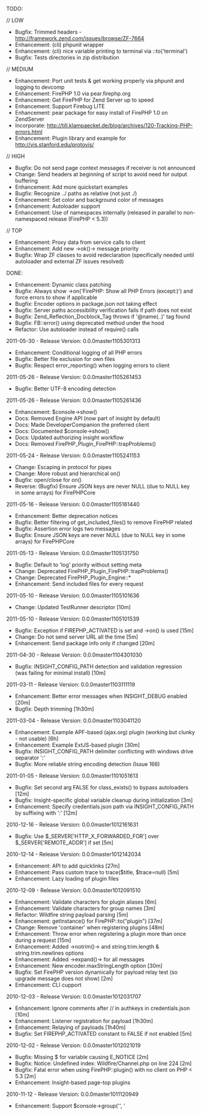 
TODO:

// LOW

  * Bugfix: Trimmed headers - http://framework.zend.com/issues/browse/ZF-7664
  * Enhancement: (cli) phpunit wrapper
  * Enhancement: (cli) nice variable printing to terminal via ::to('terminal')
  * Bugfix: Tests directories in zip distribution

// MEDIUM

  * Enhancement: Port unit tests & get working properly via phpunit and logging to devcomp
  * Enhancement: FirePHP 1.0 via pear.firephp.org
  * Enhancement: Get FirePHP for Zend Server up to speed
  * Enhancement: Support Firebug LITE
  * Enhancement: pear package for easy install of FirePHP 1.0 on ZendServer
  * Incorporate: http://till.klampaeckel.de/blog/archives/120-Tracking-PHP-errors.html
  * Enhancement: Plugin library and example for http://vis.stanford.edu/protovis/

// HIGH

  * Bugfix: Do not send page context messages if receiver is not announced
  * Change: Send headers at beginning of script to avoid need for output buffering
  * Enhancement: Add more quickstart examples
  * Bugfix: Recognize ../ paths as relative (not just ./)
  * Enhancement: Set color and background color of messages
  * Enhancement: Autoloader support
  * Enhancement: Use of namespaces internally (released in parallel to non-namespaced release (FirePHP < 5.3))

// TOP

  * Enhancement: Proxy data from service calls to client
  * Enhancement: Add new ->ok()-> message priority
  * Bugfix: Wrap ZF classes to avoid redeclaration (specifically needed until autoloader and external ZF issues resolved)

DONE:

  * Enhancement: Dynamic class patching
  * Bugfix: Always show ->on('FirePHP: Show all PHP Errors (except:)') and force errors to show if applicable
  * Bugfix: Encoder options in package.json not taking effect
  * Bugfix: Server paths accessibility verification fails if path does not exist
  * Bugfix: Zend_Reflection_Docblock_Tag throws if '@name(..)' tag found
  * Bugfix: FB::error() using deprecated method under the hood
  * Refactor: Use autoloader instead of require() calls

2011-05-30 - Release Version: 0.0.0master1105301313

  * Enhancement: Conditional logging of all PHP errors
  * Bugfix: Better file exclusion for own files
  * Bugfix: Respect error_reporting() when logging errors to client

2011-05-26 - Release Version: 0.0.0master1105261453

  * Bugfix: Better UTF-8 encoding detection

2011-05-26 - Release Version: 0.0.0master1105261436

  * Enhancement: $console->show()
  * Docs: Removed Engine API (now part of insight by default)
  * Docs: Made DeveloperCompanion the preferred client
  * Docs: Documented $console->show()
  * Docs: Updated authorizing insight workflow
  * Docs: Removed FirePHP_Plugin_FirePHP::trapProblems()

2011-05-24 - Release Version: 0.0.0master1105241153

  * Change: Escaping in protocol for pipes
  * Change: More robust and hierarchical on()
  * Bugfix: open/close for on()
  * Reverse: (Bugfix) Ensure JSON keys are never NULL (due to NULL key in some arrays) for FirePHPCore

2011-05-16 - Release Version: 0.0.0master1105161440

  * Enhancement: Better deprecation notices
  * Bugfix: Better filtering of get_included_files() to remove FirePHP related
  * Bugfix: Assertion error logs two messages
  * Bugfix: Ensure JSON keys are never NULL (due to NULL key in some arrays) for FirePHPCore

2011-05-13 - Release Version: 0.0.0master1105131750

  * Bugfix: Default to 'log' priority without setting meta
  * Change: Deprecated FirePHP_Plugin_FirePHP::trapProblems()
  * Change: Deprecated FirePHP_Plugin_Engine::*
  * Enhancement: Send included files for every request

2011-05-10 - Release Version: 0.0.0master1105101636

  * Change: Updated TestRunner descriptor [10m]

2011-05-10 - Release Version: 0.0.0master1105101539

  * Bugfix: Exception if FIREPHP_ACTIVATED is set and ->on() is used [15m]
  * Change: Do not send server URL all the time [5m]
  * Enhancement: Send package info only if changed [20m]

2011-04-30 - Release Version: 0.0.0master1104301030

  * Bugfix: INSIGHT_CONFIG_PATH detection and validation regression (was failing for minimal install) [10m]

2011-03-11 - Release Version: 0.0.0master1103111119

  * Enhancement: Better error messages when INSIGHT_DEBUG enabled [20m]
  * Bugfix: Depth trimming [1h30m]

2011-03-04 - Release Version: 0.0.0master1103041120

  * Enhancement: Example APF-based (ajax.org) plugin (working but clunky - not usable) [6h]
  * Enhancement: Example ExtJS-based plugin [30m]
  * Bugfix: INSIGHT_CONFIG_PATH delimiter conflicting with windows drive separator ':'
  * Bugfix: More reliable string encoding detection (Issue 166)

2011-01-05 - Release Version: 0.0.0master1101051613

  * Bugfix: Set second arg FALSE for class_exists() to bypass autoloaders [12m]
  * Bugfix: Insight-specific global variable cleanup during initialization [3m]
  * Enhancement: Specify credentials.json path via INSIGHT_CONFIG_PATH by suffixing with ':<PATH>' [12m]

2010-12-16 - Release Version: 0.0.0master1012161631

  * Bugfix: Use $_SERVER['HTTP_X_FORWARDED_FOR'] over $_SERVER['REMOTE_ADDR'] if set [5m]

2010-12-14 - Release Version: 0.0.0master1012142034

  * Enhancement: API to add quicklinks [27m]
  * Enhancement: Pass custom trace to trace($title, $trace=null) [5m]
  * Enhancement: Lazy loading of plugin files

2010-12-09 - Release Version: 0.0.0master1012091510

  * Enhancement: Validate characters for plugin aliases [6m]
  * Enhancement: Validate characters for group names [3m]
  * Refactor: Wildfire string payload parsing [5m]
  * Enhancement: getInstance() for FirePHP::to("plugin") [37m]
  * Change: Remove 'container' when registering plugins [48m]
  * Enhancement: Throw error when registering a plugin more than once during a request [15m]
  * Enhancement: Added ->notrim()-> and string.trim.length & string.trim.newlines options
  * Enhancement: Added ->expand()-> for all messages
  * Enhancement: New encoder.maxStringLength option [30m]
  * Bugfix: Set FirePHP version dynamically for payload relay test (so upgrade message does not show) [2m]
  * Enhancement: CLI cupport

2010-12-03 - Release Version: 0.0.0master1012031707

  * Enhancement: Ignore comments after // in authkeys in credentials.json [10m]
  * Enhancement: Listener registration for payload [1h30m]
  * Enhancement: Relaying of payloads [1h40m]
  * Bugfix: Set FIREPHP_ACTIVATED constant to FALSE if not enabled [5m]

2010-12-02 - Release Version: 0.0.0master1012021019

  * Bugfix: Missing $ for variable causing E_NOTICE [2m]
  * Bugfix: Notice: Undefined index: Wildfire/Channel.php on line 224 [2m]
  * Bugfix: Fatal error when using FirePHP::plugin() with no client on PHP < 5.3 [2m]
  * Enhancement: Insight-based page-top plugins

2010-11-12 - Release Version: 0.0.0master1011120949

  * Enhancement: Support $console->group('<name>', '<title>')->log('within group') [15m]
  * Bugfix: Fix $console->label('<label>')->group('<name>', '<title>') and other fixes [8m]
  * Enhancement: Config option to set path of credentials.json file [30m]
  * Bugfix: Inclusive merging of credentials.json files [20m]
  * Enhancement: Added FirePHP::plugin("firephp")->logVersion() [4m]
  * Enhancement: Added FB::setLogToInsightConsole() [10m]
  * Enhancement: FirePHP::plugin("firephp")->declareP() & p() [17m]
  * Bugfix: Only send one triggerInspect message if multiple triggered [2m]

2010-11-09 - Release Version: 0.0.0master1011090942

  * Enhancement: $console->options(array('file' => <str>, 'line' => <int>))->... [20m]
  * Enhancement: $console->option('encoder.trace.offsetAdjustment', <int>)->... [15m]
  * Enhancement: $console->option('<name>') and $console->options() to get current options [10m]
  * Bugfix: Remove 'new server library' message in console when using FirePHP/fb.php [24m]
  * Enhancement: Use insight encoder and direct messages to page context if detected [20m]
  * Enhancement: Throw exception when old FirePHP class is loaded from include path [5m]
  * Bugfix: Mixed named and context based groups [20m]
  * Bugfix: Write errors to error log (when trapping via engine plugin) if applicable [40m]
  * Enhancement: Write exceptions to error log (when trapping via engine plugin) if applicable [6m]

2010-10-25 - Release Version: 0.0.0master1010251614

  * Docs: Log to page or request context based on drop-down
  * Enhancement: Default request console to 'Console' tab if not specified [5m]
  * Bugfix: Wildfire protocol parsing if protocol header is last
  * Testing: PHP 5.1, 5.2 & 5.3 on siteground.com [2h10m]
  * Bugfix: File sorting in TestRunner [9m]
  * Enhancement: Update quickstart examples to log to Firebug Console [17m]
  * Bugfix: Use Zend_Json when json_* not available [30m]

2010-10-20 - Release Version: 0.0.0master1010201329

  * Bugfix: Split depthNoLimit into depthNoLimit and lengthNoLimit [10m]
  * Enhancement: Set options via insight API (->options()-> & ->options()->) and tests [42m]
  * Enhancement: Added encoder.trace.maxLength option [23m]
  * Enhancement: Exposed encoder.exception.traceMaxLength option [12m]
  * Enhancement: Support -1 for encoder.max*Length options [9m]
  * Enhancement: Support -1 for encoder.max*Depth options [3m]
  * Bugfix: Fatal error if there is an initialization error [5m]

2010-10-16 - Release Version: 0.0.0master1010160926

  * Enhancement: Discard duplicate errors and trim backtraces for certain errors in FirePHP Engine plugin
  * Enhancement: Upgrade message when using FirePHP Extension
  * Bugfix: Do not initialize insight when using FirePHPCore/fb.php [10m]
  * Enhancement: Provide procedural API via FirePHP/fb.php [5m]
  * Docs: New upgrade page at http://upgrade.firephp.org/ [8h, +misc changes]
  * Bugfix: FirePHP constants when deactivated
  * Enhancement: Added Zend Framework example (shows if ZF is found)
  * Bugfix: Use mb_detect_encoding() if available to check encoding of string objects
  * Enhancement: Added Error Reporting levels to FirePHP_Plugin_FirePHP::recordEnvironment [37m]
  * Bugfix: Use 'instanceof' instead of is_a() [4m]
  * Bugfix: Use mb_detect_encoding() if available for is_utf8() [3m]
  * Enhancement: Backwards compatibility for dump()
  * Enhancement: Added support for $console->group('<Name>', '<Title>')->open();

2010-10-01 - Release Version: 0.0.0master1010012104

  * Enhancement: More detailed json parsing error messages [20m]
  * Enhancement: Direct user to validate json files at http://www.jsonlint.com/ if parsing fails [8m]

2010-09-29 - Release Version: 0.0.0master1009291749

  * Enhancement: Implement FIREPHP_ACTIVATED constant to force-deactivate FirePHP or indicate if activated based on Init.php [10m]
  * Enhancement: FirePHPCore compatibility test pages
  * Enhancement: Log to firebug console for ::to('page') target
  * Bugfix: Some of these tests don't work properly: http://pastebin.com/ZbYt0pwK [1h]

2010-08-29 - Release Version: 0.0.0master1008291629

  * Bugfix: Throw error (instead of silently failing) if no IP set
  * Bugfix: Throw error if "*" is used and not the only authekey or IP
  * Enhancement: Re-use FirePHP object when calling class when not enabled
  * Bugfix: Replaced $_SERVER['SERVER_NAME'] with $_SERVER['HTTP_HOST']
  * Bugfix: Always enable output buffering with ob_start() to disable flush() calls in code
  * Bugfix: Handle ports properly for installation ID
  * Enhancement: Added nolimit() to console API and support in default encoder
  * Enhancement: More comprehensive recordEnvironment() for FirePHP plugin
  * Bugfix: Suppress error logging for FirePHP engine plugin if @ used
  * Bugfix: Avoid globals pollution during initialization

2010-08-20 - Release Version: 0.0.0master1008201514

  * Enhancement: Added recordEnvironment() to FirePHP engine
  * Bugfix: Added INSIGHT_PATHS constant for minimal install method
  * Enhancement: Added is() to console API
  * Enhancement: Added FeedCache example

2010-08-19 - Release Version: 0.0.0master1008191622

  * Enhancement: Minimal install method
  * Enhancement: Added FirePHP engine
  * Enhancement: Added trapProblems() to FirePHP engine

2010-08-03 - Release Version: 0.0.0master1008031622

  * Enhancement: Show payload in tests
  * Bugfix: Header case when matching
  * Optimization: Minimal bootstrap with additional loading of files only if needed
  * Bugfix: Use client key when persisting conditional logging state for request

2010-07-28 - Release Version: 0.0.0master1007282031

  * Enhancement: Implemented selective logging API via $console->on()
  * Change: Some internal refactoring and various changes
  * Bugfix: Don't die if json_last_error() is missing (applicable in some environments)
  * Bugfix: If getallheaders() is missing (applicable in some environments) get request headers from $_SERVER
  * Bugfix: Don't use __DIR__ as it is missing in some environments

2010-07-27 - Release Version: 0.0.0master1007271007

  * Bugfix: Cache path creation

2010-07-26 - Release Version: 0.0.0master1007261803

  * Bugfix: PINF-based cache path verification

2010-07-26 - Release Version: 0.0.0master1007261732

  * Change: PHP version check: 5.1+
  * Enhancement: More advanced automatic cache path detection
  * Enhancement: Added cache.path config option
  * Enhancement: Improved error handling
  * Bugfix: Multiple protocol headers
  * Enhancement: Redirect traditional API calls to insight via setLogToInsightConsole()

2010-07-23 - Release Version: 0.0.0master1007231623

  * Enhancement: Initial implementation for $console->on()
  * Bugfix: Compensate for magic_quotes_gpc when applicable

2010-07-22 - Release Version: 0.0.0master1007221829

  * Bugfix: Enable output buffering if ob_get_level()<=1
  * Added redirect test for traditional and insight API

2010-07-17 - Release Version: 0.0.0master1007171039

  * Bugfix: Append libs to include path when calling FirePHP/Init.php

2010-07-16 - Release Version: 0.0.0master1007161350

  * Enhancement: Support $console->group()->open() (i.e. without specifying group name.)
  * Enhancement: Added INSIGHT_DEBUG constant and debug messages
  * Enhancement: Autoflush after initial batch flush
  * Enhancement: Added maxArrayLength to insight encoder
  * Enhancement: Added maxObjectLength to insight encoder
  * Enhancement: Added support for insight encoder options in package.json
  * Enhancement: Send server library version to client

2010-06-21 - Release Version: 0.0.0master1006211545

  * Public BETA Preview
